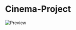 # Cinema-Project
![Preview](https://user-images.githubusercontent.com/123297267/214892731-3021b76d-10c7-453e-bdc6-fb4dc8acad82.jpg)
